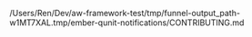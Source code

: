 /Users/Ren/Dev/aw-framework-test/tmp/funnel-output_path-w1MT7XAL.tmp/ember-qunit-notifications/CONTRIBUTING.md